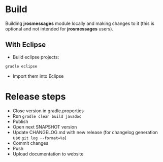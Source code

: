 # Build

Building **jrosmessages** module locally and making changes to it (this is optional and not intended for **jrosmessages** users).

## With Eclipse

- Build eclipse projects:

``` bash
gradle eclipse
```

- Import them into Eclipse

# Release steps

- Close version in gradle.properties
- Run `gradle clean build javadoc`
- Publish
- Open next SNAPSHOT version
- Update CHANGELOG.md with new release (for changelog generation use `git log --format=%s`)
- Commit changes
- Push
- Upload documentation to website
